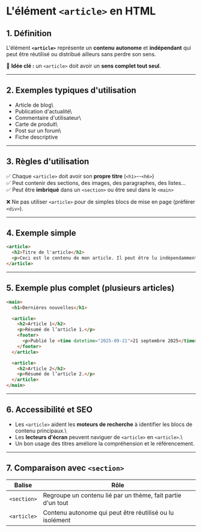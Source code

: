 # L'élément `<article>` en HTML

## 1. Définition

L'élément **`<article>`** représente un **contenu autonome** et
**indépendant** qui peut être réutilisé ou distribué ailleurs sans
perdre son sens.

📌 **Idée clé :** un `<article>` doit avoir un **sens complet tout
seul**.

------------------------------------------------------------------------

## 2. Exemples typiques d'utilisation

-   Article de blog\
-   Publication d'actualité\
-   Commentaire d'utilisateur\
-   Carte de produit\
-   Post sur un forum\
-   Fiche descriptive

------------------------------------------------------------------------

## 3. Règles d'utilisation

✅ Chaque `<article>` doit avoir son **propre titre** (`<h1>`--`<h6>`)\
✅ Peut contenir des sections, des images, des paragraphes, des
listes...\
✅ Peut être **imbriqué** dans un `<section>` ou être seul dans le
`<main>`

❌ Ne pas utiliser `<article>` pour de simples blocs de mise en page
(préférer `<div>`).

------------------------------------------------------------------------

## 4. Exemple simple

``` html
<article>
  <h2>Titre de l'article</h2>
  <p>Ceci est le contenu de mon article. Il peut être lu indépendamment du reste du site.</p>
</article>
```

------------------------------------------------------------------------

## 5. Exemple plus complet (plusieurs articles)

``` html
<main>
  <h1>Dernières nouvelles</h1>

  <article>
    <h2>Article 1</h2>
    <p>Résumé de l’article 1.</p>
    <footer>
      <p>Publié le <time datetime="2025-09-21">21 septembre 2025</time></p>
    </footer>
  </article>

  <article>
    <h2>Article 2</h2>
    <p>Résumé de l’article 2.</p>
  </article>
</main>
```

------------------------------------------------------------------------

## 6. Accessibilité et SEO

-   Les `<article>` aident les **moteurs de recherche** à identifier les
    blocs de contenu principaux.\
-   Les **lecteurs d'écran** peuvent naviguer de `<article>` en
    `<article>`.\
-   Un bon usage des titres améliore la compréhension et le
    référencement.

------------------------------------------------------------------------

## 7. Comparaison avec `<section>`

| Balise       | Rôle |
|-------------|------|
| `<section>` | Regroupe un contenu lié par un thème, fait partie d'un tout |
| `<article>` | Contenu autonome qui peut être réutilisé ou lu isolément |

